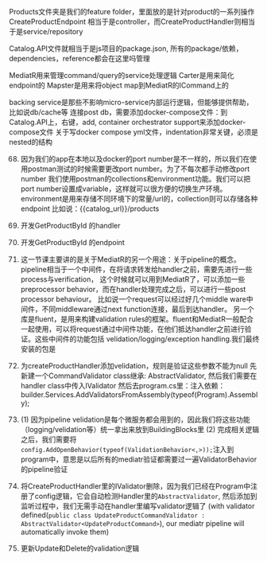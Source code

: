 ﻿Products文件夹是我们的feature folder，里面放的是针对product的一系列操作
CreateProductEndpoint 相当于是controller，而CreateProductHandler则相当于是service/repository


Catalog.API文件就相当于是js项目的package.json, 所有的package/依赖，dependencies，reference都会在这里吗管理

MediatR用来管理command/query的service处理逻辑
Carter是用来简化endpoint的
Mapster是用来将object map到MediatR的ICommand上的

backing service是那些不影响micro-service内部运行逻辑，但能够提供帮助，比如说db/cache等
连接post db，需要添加docker-compose文件：到Catalog.API上，右键，add, container orchestrator support来添加docker-compose文件
关于写docker compose yml文件，indentation非常关键，必须是nested的结构

68. 因为我们的app在本地以及docker的port number是不一样的，所以我们在使用postman测试的时候需要更改port number。为了不每次都手动修改port number
	我们使用postman的collections和environment功能。我们可以把port number设置成variable，这样就可以很方便的切换生产环境。environment是用来存储不同环境下的常量/url的，collection则可以存储各种endpoint
	比如说：{{catalog_url}}/products

69. 开发GetProductById 的handler
70. 开发GetProductById 的endpoint
82. 这一节课主要讲的是关于MediatR的另一个用途：关于pipeline的概念。pipeline相当于一个中间件，在将请求转发给handler之前，需要先进行一些process与verification，
	这个时候就可以用到MediatR了，可以添加一些preprocessor behavior，而在handler处理完成之后，可以进行一些post processor behaviour。
	比如说一个request可以经过好几个middle ware中间件，不同middleware通过next function连接，最后到达handler。
	另一个库是fluent，是用来构建validation rules的框架。fluent和MediatR一般配合一起使用，可以将request通过中间件功能，在他们抵达handler之前进行验证。这些中间件的功能包括
	velidation/logging/exception handling.我们最终安装的包是
84. 为createProductHandler添加velidation，规则是验证这些参数不能为null
    先新建一个CommandValidator class继承: AbstractValidator<CreateProductCommand>, 然后我们需要在handler class中传入IValidator<CreateProductCommand>
	然后去program.cs里：注入依赖：builder.Services.AddValidatorsFromAssembly(typeof(Program).Assembly);
85. (1) 因为pipeline velidation是每个微服务都会用到的，因此我们将这些功能（logging/velidation等）统一拿出来放到BuildingBlocks里
	(2) 完成相关逻辑之后，我们需要将`config.AddOpenBehavior(typeof(ValidationBehavior<,>));`注入到program中，意思是以后所有的mediatr验证都需要过一遍ValidatorBehavior的pipeline验证
86. 将CreateProductHandler里的IValidator删除，因为我们已经在Program中注册了config逻辑，它会自动检测Handler里的`AbstractValidator`, 然后添加到监听过程中，我们无需手动在handler里编写validator逻辑了
	(with validator defined(`public class UpdateProductCommandValidator : AbstractValidator<UpdateProductCommand>`), our mediatr pipeline will automatically invoke them)
87. 更新Update和Delete的validation逻辑